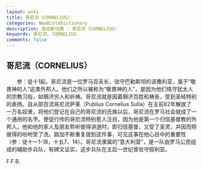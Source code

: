 ```yaml
---
layout: wiki
title: 哥尼流（CORNELIUS）
categories: NewBibleDictionary
description: 圣经新词典 - 哥尼流（CORNELIUS）
keywords: 哥尼流, CORNELIUS
comments: false
---
```


## 哥尼流（CORNELIUS）

　　参：徒十1起。哥尼流是一位罗马百夫长，驻守巴勒斯坦的该撒利亚，属于“敬畏神的人”这类外邦人。他们之所以被称为“敬畏神的人”，是因为他们恪守犹太人的宗教习俗，如赒济穷人和祈祷。哥尼流就是因着赒济百姓和祷告，受到圣经特别的表扬。自从部百流哥尼流萨莱（Publius Cornelius Sulla）在主前82年解放了一万名奴隶，将他们登记在自己的哥尼流的氏族以后，哥尼流在罗马社会就成了一个通用的名字。使徒行传的哥尼流特别惹人注目，因为他是第一个归信基督教的外邦人。他和他的家人及朋友聆听彼得讲道时，即归信基督，又受了圣灵，并因而照彼得的吩咐受了洗。路加不断重复提到这件事，可见这事在他心目中的重要性（参：徒十一1-18，十五7、14）。哥尼流隶属的“意大利营”，是一队由罗马公民组成的辅助步兵队，有碑文证实，这步兵队在主后一世纪曾驻守叙利亚。

F.F.B.







